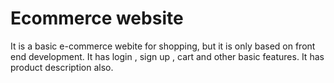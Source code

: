 # Ecommerce website
It is a basic e-commerce webite for shopping, but it is only based on front end development.
It has login , sign up , cart and other basic features.
It has product description also.
 
